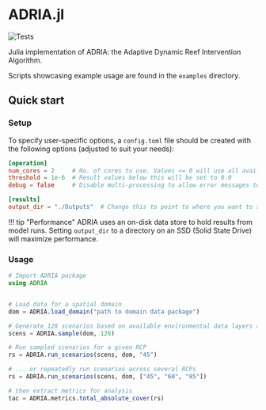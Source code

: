 # ADRIA.jl
![Tests](https://github.com/open-AIMS/ADRIA.jl/actions/workflows/ci.yml/badge.svg?branch=main)

Julia implementation of ADRIA: the Adaptive Dynamic Reef Intervention Algorithm.

Scripts showcasing example usage are found in the `examples` directory.


## Quick start

### Setup

To specify user-specific options, a `config.toml` file should be created with the following options (adjusted to suit your needs):

```toml
[operation]
num_cores = 2     # No. of cores to use. Values <= 0 will use all available cores.
threshold = 1e-6  # Result values below this will be set to 0.0
debug = false     # Disable multi-processing to allow error messages to be shown

[results]
output_dir = "./Outputs"  # Change this to point to where you want to store results
```

!!! tip "Performance"
    ADRIA uses an on-disk data store to hold results from model runs.
    Setting `output_dir` to a directory on an SSD (Solid State Drive)
    will maximize performance.


### Usage

```julia
# Import ADRIA package
using ADRIA


# Load data for a spatial domain
dom = ADRIA.load_domain("path to domain data package")

# Generate 128 scenarios based on available environmental data layers and model parameters
scens = ADRIA.sample(dom, 128)

# Run sampled scenarios for a given RCP
rs = ADRIA.run_scenarios(scens, dom, "45")

# ... or repeatedly run scenarios across several RCPs
rs = ADRIA.run_scenarios(scens, dom, ["45", "60", "85"])

# then extract metrics for analysis
tac = ADRIA.metrics.total_absolute_cover(rs)
```
